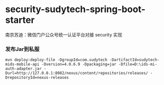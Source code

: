 # security-sudytech-spring-boot-starter
南京苏迪：微信门户公众号统一认证平台对接 security  实现



### 发布Jar到私服

```
mvn deploy:deploy-file -DgroupId=com.sudytech -DartifactId=sudytech-mids-mobile-api -Dversion=4.0.6.9 -Dpackaging=jar -Dfile=D:\ids-mi-auth-adapter.jar -Durl=http://127.0.0.1:8082/nexus/content/repositories/releases/ -DrepositoryId=nexus-releases
```
